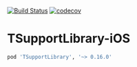 [![Build Status](https://travis-ci.com/maxcorrads/TSupportLibrary-iOS.svg?branch=master)](https://travis-ci.com/maxcorrads/TSupportLibrary-iOS)
[![codecov](https://codecov.io/gh/maxcorrads/TSupportLibrary-iOS/branch/master/graph/badge.svg)](https://codecov.io/gh/maxcorrads/TSupportLibrary-iOS)
# TSupportLibrary-iOS
```ruby
pod 'TSupportLibrary', '~> 0.16.0'
```

